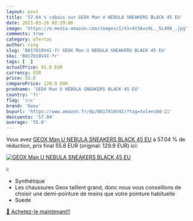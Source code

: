 ```yaml
---
layout: post
title: '57.04 % rabais sur GEOX Man U NEBULA SNEAKERS BLACK 45 EU'
date: 2021-03-16 02:29:06
image: 'https://m.media-amazon.com/images/I/41+AtSAvu9L._SL400_.jpg'
comments: true
category: ofertas
author: ring
slug: 'B017018V4I-fr GEOX Man U NEBULA SNEAKERS BLACK 45 EU'
sku: 'B017018V4I-fr'
tags: [  ]
actualPrice: 55.8 EUR
currency: EUR
price: 55.8
comparePrice: 129.9 EUR
prodname: 'GEOX Man U NEBULA SNEAKERS BLACK 45 EU'
country: 'fr'
flag: '🇫🇷'
brand: 'Geox'
buyurl: 'https://www.amazon.fr/dp/B017018V4I/?tag=tolees0d-21'
descuento: '57.04'
average: '55.8'
---
```


Vous avez [GEOX Man U NEBULA SNEAKERS BLACK 45 EU](https://www.amazon.fr/dp/B017018V4I/?tag=tolees0d-21)  à  57.04 % de réduction, prix final  55.8 EUR (original: 129.9 EUR) ici:

[![GEOX Man U NEBULA SNEAKERS BLACK 45 EU](https://m.media-amazon.com/images/I/41+AtSAvu9L._SL400_.jpg)](https://www.amazon.fr/dp/B017018V4I/?tag=tolees0d-21)

ℹ️:

- Synthétique
- Les chaussures Geox taillent grand, donc nous vous conseillons de choisir une demi-pointure de moins que votre pointure habituelle
- Suede

[🛒 Achetez-le maintenant!!](https://www.amazon.fr/dp/B017018V4I/?tag=tolees0d-21)
